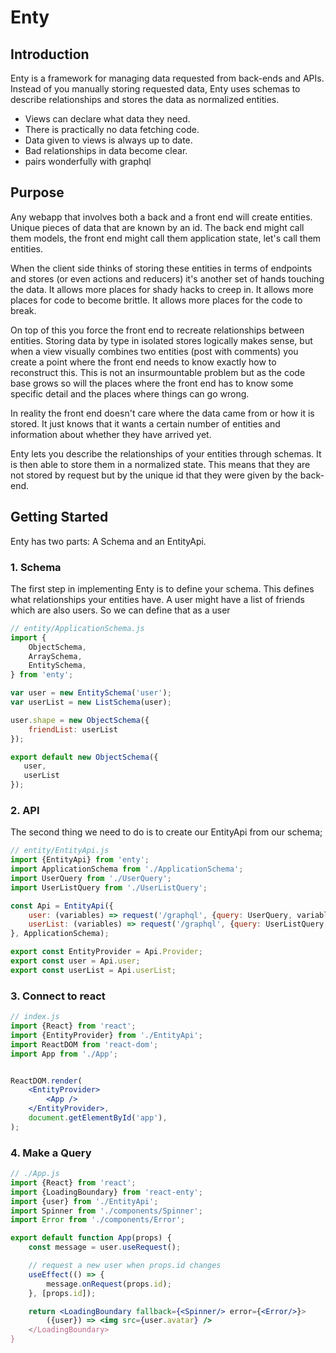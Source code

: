 # Enty 

## Introduction
Enty is a framework for managing data requested from back-ends and APIs.  Instead of you manually storing requested data, Enty uses schemas to describe relationships and stores the data as normalized entities.

* Views can declare what data they need.
* There is practically no data fetching code.
* Data given to views is always up to date.
* Bad relationships in data become clear.
* pairs wonderfully with graphql


## Purpose

Any webapp that involves  both a back and a front end will create entities. Unique pieces of data that are known by an id.  The back end might call them models, the front end might call them application state, let's call them entities.

<!-- ## too much handling of the data -->
When the client side thinks of storing these entities in terms of endpoints and stores (or even actions and reducers) it's another set of hands touching the data. It allows more places for shady hacks to creep in. It allows more places for code to become brittle. It allows more places for the code to break.

On top of this you force the front end to recreate relationships between entities. Storing data by type in isolated stores logically makes sense, but when a view visually combines two entities (post with comments) you create a point where the front end needs to know exactly how to reconstruct this. This is not an insurmountable problem but as the code base grows so will the places where the front end has to know some specific detail and the places where things can go wrong.

<!-- ## front end concerns.  -->
In reality the front end doesn't care where the data came from or how it is stored. It just knows that it wants a certain number of entities and information about whether they have arrived yet.

<!-- ## Enty -->
Enty lets you describe the relationships of your entities through schemas. It is then able to store them in a normalized state. This means that they are not stored by request but by the unique id that they were given by the back-end.



## Getting Started

Enty has two parts: A Schema and an EntityApi.

### 1. Schema
The first step in implementing Enty is to define your schema. This defines what relationships your entities have. A user might have a list of friends which are also users. So we can define that as a user

```js
// entity/ApplicationSchema.js
import {
    ObjectSchema,
    ArraySchema,
    EntitySchema,
} from 'enty';

var user = new EntitySchema('user');
var userList = new ListSchema(user);

user.shape = new ObjectSchema({
    friendList: userList
});

export default new ObjectSchema({
   user,
   userList
});

```

### 2. API
The second thing we need to do is to create our EntityApi from our schema;

```js
// entity/EntityApi.js
import {EntityApi} from 'enty';
import ApplicationSchema from './ApplicationSchema';
import UserQuery from './UserQuery';
import UserListQuery from './UserListQuery';

const Api = EntityApi({
    user: (variables) => request('/graphql', {query: UserQuery, variables}),
    userList: (variables) => request('/graphql', {query: UserListQuery, variables})
}, ApplicationSchema);

export const EntityProvider = Api.Provider;
export const user = Api.user;
export const userList = Api.userList;
```

### 3. Connect to react

```jsx
// index.js
import {React} from 'react';
import {EntityProvider} from './EntityApi';
import ReactDOM from 'react-dom';
import App from './App';


ReactDOM.render(
    <EntityProvider>
        <App />
    </EntityProvider>,
    document.getElementById('app'),
);

```

### 4. Make a Query

```jsx
// ./App.js
import {React} from 'react';
import {LoadingBoundary} from 'react-enty';
import {user} from './EntityApi';
import Spinner from './components/Spinner';
import Error from './components/Error';

export default function App(props) {
    const message = user.useRequest();

    // request a new user when props.id changes
    useEffect(() => {
        message.onRequest(props.id);
    }, [props.id]);

    return <LoadingBoundary fallback={<Spinner/> error={<Error/>}>
        ({user}) => <img src={user.avatar} />
    </LoadingBoundary>
}

```


